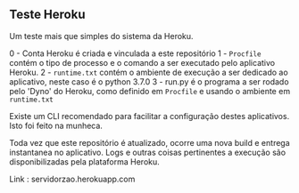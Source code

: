 ## Teste Heroku

Um teste mais que simples do sistema da Heroku.

0 - Conta Heroku é criada e vinculada a este repositório
1 - `Procfile` contém o tipo de processo e o comando a ser executado pelo aplicativo Heroku.
2 - `runtime.txt` contém o ambiente de execução a ser dedicado ao aplicativo, neste caso é o python 3.7.0
3 - run.py é o programa a ser rodado pelo 'Dyno' do Heroku, como definido em `Procfile` e usando o ambiente em `runtime.txt`

Existe um CLI recomendado para facilitar a configuração destes aplicativos. Isto foi feito na munheca.

Toda vez que este repositório é atualizado, ocorre uma nova build e entrega instantanea no aplicativo.
Logs e outras coisas pertinentes a execução são disponibilizadas pela plataforma Heroku.

Link : servidorzao.herokuapp.com
